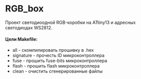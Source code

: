 # RGB_box

Проект светодиоодной RGB-коробки на ATtiny13 и адресных светодиодах WS2812.

#### Цели Makefile:

- all - скомпилировать прошивку в .hex
- signature - прочесть ID микроконтроллера
- fuse - прошить fuse-bits микроконтроллера
- flash - прошить flash микроконтроллера
- clean - очистить сгенерированные файлы
